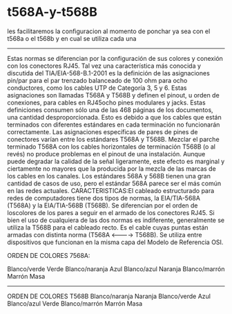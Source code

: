# t568A-y-t568B
les facilitaremos la configuracion al momento de ponchar ya sea con el t568a o el t568b y en cual se utiliza cada una
***************
Estas normas se diferencian por la configuración de sus colores y conexión con los conectores RJ45.
 Tal vez una característica más conocida y discutida del TIA/EIA-568-B.1-2001 es la definición de las asignaciones pin/par para el par trenzado balanceado de 100 ohm para ocho conductores, como los cables UTP de Categoría 3, 5 y 6. Estas asignaciones son llamadas T568A y T568B y definen el pinout, u orden de conexiones, para cables en RJ45ocho pines modulares y jacks. Estas definiciones consumen sólo una de las 468 páginas de los documentos, una cantidad desproporcionada. Esto es debido a que los cables que están terminados con diferentes estándares en cada terminación no funcionarán correctamente.
Las asignaciones específicas de pares de pines de conectores varían entre los estándares T568A y T568B.
Mezclar el parche terminado T568A con los cables horizontales de terminación T568B (o al revés) no produce problemas en el pinout de una instalación. Aunque puede degradar la calidad de la señal ligeramente, este efecto es marginal y ciertamente no mayores que la producida por la mezcla de las marcas de los cables en los canales.
Los estándares 568A y 568B tienen una gran cantidad de casos de uso, pero el estándar 568A parece ser el más común en las redes actuales.
CARACTERISTICAS:El cableado estructurado para redes de computadores tiene dos tipos de normas, la EIA/TIA-568A (T568A) y la EIA/TIA-568B (T568B). Se diferencian por el orden de loscolores de los pares a seguir en el armado de los conectores RJ45. Si bien el uso de cualquiera de las dos normas es indiferente, generalmente se utiliza la T568B para el cableado recto. Es el cable cuyas puntas están armadas con distinta norma (T568A <----> T568B). Se utiliza entre dispositivos que funcionan en la misma capa del Modelo de Referencia OSI.

ORDEN DE COLORES 7568A:

Blanco/verde
Verde
Blanco/naranja
Azul
Blanco/azul
Naranja
Blanco/marrón
Marrón
Masa

***********

ORDEN DE COLORES T568B
Blanco/naranja
Naranja
Blanco/verde
Azul
Blanco/azul
Verde
Blanco/marrón
Marrón
Masa
